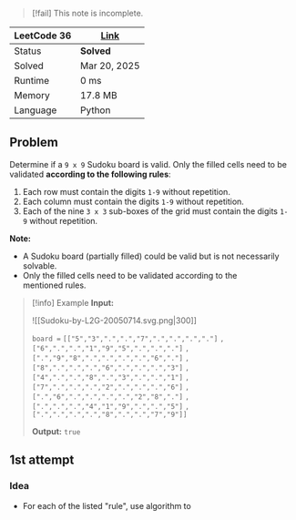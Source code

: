 
> [!fail] This note is incomplete.

| LeetCode 36 | [Link](https://leetcode.com/problems/valid-sudoku/description/) |
| ----------- | --------------------------------------------------------------- |
| Status      | **Solved**                                                      |
| Solved      | Mar 20, 2025                                                    |
| Runtime     | 0 ms                                                            |
| Memory      | 17.8 MB                                                         |
| Language    | Python                                                          |


## Problem
Determine if a `9 x 9` Sudoku board is valid. Only the filled cells need to be validated **according to the following rules**:

1. Each row must contain the digits `1-9` without repetition.
2. Each column must contain the digits `1-9` without repetition.
3. Each of the nine `3 x 3` sub-boxes of the grid must contain the digits `1-9` without repetition.

**Note:**
- A Sudoku board (partially filled) could be valid but is not necessarily solvable.
- Only the filled cells need to be validated according to the mentioned rules.

> [!info] Example
> **Input:**
> 
> ![[Sudoku-by-L2G-20050714.svg.png|300]]
> 
> `board =`
> `[["5","3",".",".","7",".",".",".","."]`
> `,["6",".",".","1","9","5",".",".","."]`
> `,[".","9","8",".",".",".",".","6","."]`
> `,["8",".",".",".","6",".",".",".","3"]`
> `,["4",".",".","8",".","3",".",".","1"]`
> `,["7",".",".",".","2",".",".",".","6"]`
> `,[".","6",".",".",".",".","2","8","."]`
> `,[".",".",".","4","1","9",".",".","5"]`
> `,[".",".",".",".","8",".",".","7","9"]]`
> 
> **Output:**
> `true`


## 1st attempt

### Idea
- For each of the listed "rule", use algorithm to 